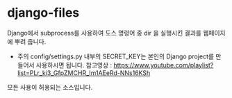 # django-files

Django에서 subprocess를 사용하여 도스 명령어 중 dir 을 실행시킨 결과를 웹페이지에 뿌려 줍니다.

* 주의
config/settings.py 내부의 SECRET_KEY는 본인의 Django project를 만들어서 사용하시면 됩니다.
참고영상 :
https://www.youtube.com/playlist?list=PLr_ki3_GfpZMCHR_Im1AEeRd-NNs16KSh

모든 사용이 허용되는 소스입니다.
